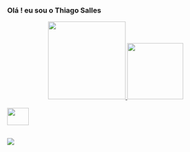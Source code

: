 ### Olá ! eu sou o Thiago Salles 
<div align="center">
<a href="https://github.com/ThSFernandes">
  <img height="180em" src="https://github-readme-stats.vercel.app/api?username=ThSFernandes&show_icons=true&theme=merko&include_all_commits=true&count_private=true"/>
  <img height="130em" src="https://github-readme-stats.vercel.app/api/top-langs/?username=ThSFernandes&layout=compact&langs_count=7&theme=merko"/>
</div>
  <div style="display: inline_block"><br>
  <img align="center"   height="40" width="50" src="https://cdn.jsdelivr.net/gh/devicons/devicon/icons/java/java-original-wordmark.svg" />
</div>

##

<div >
  <a href="https://www.linkedin.com/in/thiago-salles-33a2b01ab" target="_blank"><img src="https://img.shields.io/badge/-LinkedIn-%230077B5?style=for-the-badge&logo=linkedin&logoColor=white" target="_blank"></a> 

          
          

